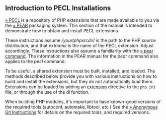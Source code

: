 Introduction to PECL Installations
----------------------------------

<a href="https://pecl.php.net/" class="link external">» PECL</a> is a
repository of PHP extensions that are made available to you via the
<a href="https://pear.php.net/" class="link external">» PEAR</a>
packaging system. This section of the manual is intended to demonstrate
how to obtain and install PECL extensions.

These instructions assume */your/phpsrcdir/* is the path to the PHP
source distribution, and that *extname* is the name of the PECL
extension. Adjust accordingly. These instructions also assume a
familiarity with the
<a href="https://pear.php.net/manual/en/guide.users.commandline.cli.php" class="link external">» pear command</a>.
The information in the PEAR manual for the *pear* command also applies
to the *pecl* command.

To be useful, a shared extension must be built, installed, and loaded.
The methods described below provide you with various instructions on how
to build and install the extensions, but they do not automatically load
them. Extensions can be loaded by adding an
<a href="/ini/core.html#ini.extension" class="link">extension</a>
directive to the `php.ini` file, or through the use of the <span
class="function">dl</span> function.

When building PHP modules, it's important to have known-good versions of
the required tools (autoconf, automake, libtool, etc.) See the
<a href="https://www.php.net/git.php" class="link external">» Anonymous Git Instructions</a>
for details on the required tools, and required versions.
